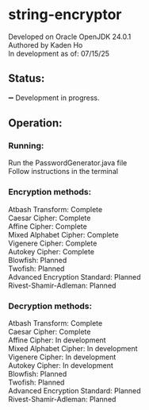 # string-encryptor
Developed on Oracle OpenJDK 24.0.1 \
Authored by Kaden Ho \
In development as of: 07/15/25
## Status:
➖ Development in progress.

## Operation:

### Running:
Run the PasswordGenerator.java file \
Follow instructions in the terminal

### Encryption methods:
Atbash Transform: Complete \
Caesar Cipher: Complete \
Affine Cipher: Complete \
Mixed Alphabet Cipher: Complete \
Vigenere Cipher: Complete \
Autokey Cipher: Complete \
Blowfish: Planned \
Twofish: Planned \
Advanced Encryption Standard: Planned \
Rivest-Shamir-Adleman: Planned 

### Decryption methods:
Atbash Transform: Complete \
Caesar Cipher: Complete \
Affine Cipher: In development \
Mixed Alphabet Cipher: In development \
Vigenere Cipher: In development \
Autokey Cipher: In development \
Blowfish: Planned \
Twofish: Planned \
Advanced Encryption Standard: Planned \
Rivest-Shamir-Adleman: Planned 
